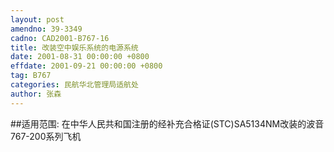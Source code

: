 ```yaml
---
layout: post
amendno: 39-3349
cadno: CAD2001-B767-16
title: 改装空中娱乐系统的电源系统
date: 2001-08-31 00:00:00 +0800
effdate: 2001-09-21 00:00:00 +0800
tag: B767
categories: 民航华北管理局适航处
author: 张森
---
```


##适用范围:
在中华人民共和国注册的经补充合格证(STC)SA5134NM改装的波音767-200系列飞机

